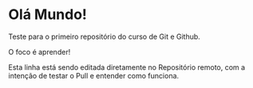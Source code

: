 # Olá Mundo!
 Teste para o primeiro repositório do curso de Git e Github.

 O foco é aprender!

Esta linha está sendo editada diretamente no Repositório remoto, com a intenção de testar o Pull e entender como funciona.
